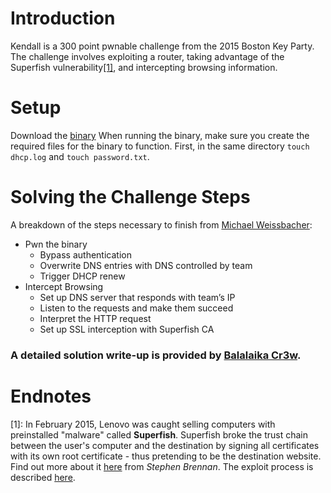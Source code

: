 # Introduction

Kendall is a 300 point pwnable challenge from the 2015 Boston Key Party. The challenge involves exploiting a router, taking advantage of the Superfish vulnerability[\[1\]](#endnote1), and intercepting browsing information.

# Setup


Download the [binary](kendall.tar_.gz?raw=true)
When running the binary, make sure you create the required files for the binary to function. First, in the same directory ```touch dhcp.log``` and ```touch password.txt```.

# Solving the Challenge Steps

A breakdown of the steps necessary to finish from [Michael Weissbacher](http://mweissbacher.com/blog/2015/03/01/boston-key-party-2015-kendall-challenge-superfish/):

* Pwn the binary
    * Bypass authentication
    * Overwrite DNS entries with DNS controlled by team
    * Trigger DHCP renew
* Intercept Browsing
    * Set up DNS server that responds with team’s IP
    * Listen to the requests and make them succeed
    * Interpret the HTTP request
    * Set up SSL interception with Superfish CA

### A detailed solution write-up is provided by [Balalaika Cr3w](https://ctfcrew.org/writeup/97).

# Endnotes
<a name="endnote1">[1]</a>: In February 2015, Lenovo was caught selling computers with preinstalled "malware" called <strong>Superfish</strong>. Superfish broke the trust chain between the user's computer and the destination by signing all certificates with its own root certificate - thus pretending to be the destination website. Find out more about it [here](http://stephen-brennan.com/2015/02/20/superfish-explained/) from <em>Stephen Brennan</em>. The exploit process is described [here](http://blog.erratasec.com/2015/02/extracting-superfish-certificate.html#.VrAfvDYrJBw).
